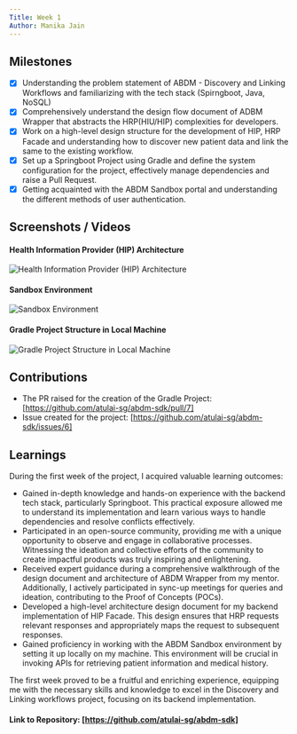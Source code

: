 ```yaml
---
Title: Week 1
Author: Manika Jain
---
```


## Milestones
- [x] Understanding the problem statement of ABDM - Discovery and Linking Workflows and familiarizing with the tech stack (Spirngboot, Java, NoSQL)
- [x] Comprehensively understand the design flow document of ADBM Wrapper that abstracts the HRP(HIU/HIP) complexities for developers.
- [x] Work on a high-level design structure for the development of HIP, HRP Facade and understanding how to discover new patient data and link the same to the existing workflow. 
- [x] Set up a Springboot Project using Gradle and define the system configuration for the project, effectively manage dependencies and raise a Pull Request. 
- [x] Getting acquainted with the ABDM Sandbox portal and understanding the different methods of user authentication.

## Screenshots / Videos
#### Health Information Provider (HIP) Architecture
![Health Information Provider (HIP) Architecture](https://github.com/manikajain11/c4gt-milestones/assets/72864182/dda37d8f-6001-4cec-b157-7b38702af105)

#### Sandbox Environment 
![Sandbox Environment ](https://github.com/manikajain11/c4gt-milestones/assets/72864182/ecbf6f4e-cd37-48a6-afc7-383f42a6d300)

#### Gradle Project Structure in Local Machine
![Gradle Project Structure in Local Machine](https://github.com/manikajain11/c4gt-milestones/assets/72864182/80f1c193-c1db-4bf1-bc51-4493cd019223)

## Contributions
- The PR raised for the creation of the Gradle Project: [https://github.com/atulai-sg/abdm-sdk/pull/7]
- Issue created for the project: [https://github.com/atulai-sg/abdm-sdk/issues/6] 


## Learnings
During the first week of the project, I acquired valuable learning outcomes:
- Gained in-depth knowledge and hands-on experience with the backend tech stack, particularly Springboot. This practical exposure allowed me to understand its implementation and learn various ways to handle dependencies and resolve conflicts effectively.
- Participated in an open-source community, providing me with a unique opportunity to observe and engage in collaborative processes. Witnessing the ideation and collective efforts of the community to create impactful products was truly inspiring and enlightening.
- Received expert guidance during a comprehensive walkthrough of the design document and architecture of ABDM Wrapper from my mentor. Additionally, I actively participated in sync-up meetings for queries and ideation, contributing to the Proof of Concepts (POCs).
- Developed a high-level architecture design document for my backend implementation of HIP Facade. This design ensures that HRP requests relevant responses and appropriately maps the request to subsequent responses.
- Gained proficiency in working with the ABDM Sandbox environment by setting it up locally on my machine. This environment will be crucial in invoking APIs for retrieving patient information and medical history.

The first week proved to be a fruitful and enriching experience, equipping me with the necessary skills and knowledge to excel in the Discovery and Linking workflows project, focusing on its backend implementation.

#### Link to Repository: [https://github.com/atulai-sg/abdm-sdk] 
